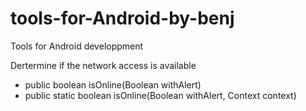 tools-for-Android-by-benj
=========================

Tools for Android developpment

Dertermine if the network access is available
- public boolean isOnline(Boolean withAlert)
- public static boolean isOnline(Boolean withAlert, Context context)